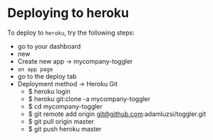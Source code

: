 # Deploying to heroku

To deploy to `heroku`, try the following steps:

* go to your dashboard
* new
* Create new app -> mycompany-toggler
* `on app page`
* go to the deploy tab
* Deployment method -> Heroku Git
	* $ heroku login
	* $ heroku git:clone -a mycompany-toggler
	* $ cd mycompany-toggler
	* $ git remote add origin git@github.com:adamluzsi/toggler.git
	* $ git pull origin master
	* $ git push heroku master
